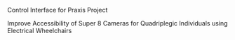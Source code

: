 Control Interface for Praxis Project

Improve Accessibility of Super 8 Cameras for Quadriplegic Individuals using Electrical Wheelchairs 
